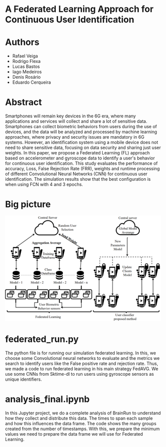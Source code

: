 # A Federated Learning Approach for Continuous User Identification

# Authors
- Rafael Veiga 
- Rodrigo Flexa
- Lucas Bastos
- Iago Medeiros
- Denis Rosário
- Eduardo Cerqueira

# Abstract

Smartphones will remain key devices in the 6G era, where many applications and services will collect and share a lot of sensitive data. Smartphones can collect biometric behaviors from users during the use of devices, and the data will be analyzed and processed by machine learning approaches, where privacy and security issues are mandatory in 6G systems. However, an identification system using a mobile device does not need to share sensitive data, focusing on data security and sharing just user weights. In this paper, we propose a Federated Learning (FL) approach based on accelerometer and gyroscope data to identify a user's behavior for continuous user identification. This study evaluates the performance of accuracy, Loss, False Rejection Rate (FRR), weights and runtime processing of different Convolutional Neural Networks (CNN) for continuous user identification. The simulation results show that the best configuration is when using FCN with 4 and 3 epochs.

# Big picture

![alt text](big.PNG)

# federated_run.py

The python file is for running our simulation federated learning. In this, we choose some Convolutional neural networks to evaluate and the metrics we search to identify users like the False positive rate and rejection rate. Thus, we made a code to run federated learning in his main strategy FedAVG. We use some CNNs from Sktime-dl to run users using gyroscope sensors as unique identifiers.

# analysis_final.ipynb

In this Jupyter project, we do a complete analysis of BrainRun to understand how they collect and distribute this data. The times to span each sample and how this influences the data frame. The code shows the many groups created from the number of timestamps. With this, we prepare the minimum values we need to prepare the data frame we will use for Federated Learning. 

